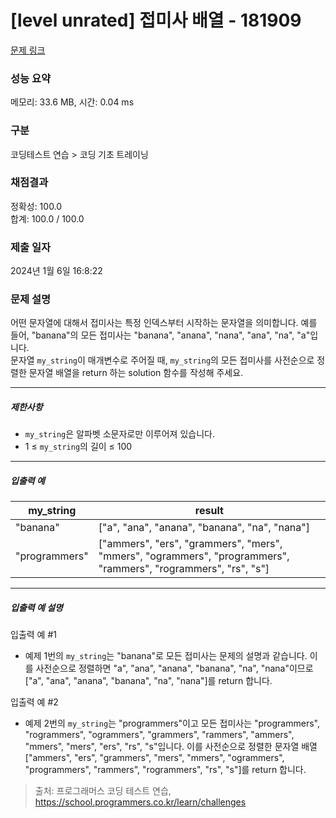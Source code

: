 # [level unrated] 접미사 배열 - 181909 

[문제 링크](https://school.programmers.co.kr/learn/courses/30/lessons/181909) 

### 성능 요약

메모리: 33.6 MB, 시간: 0.04 ms

### 구분

코딩테스트 연습 > 코딩 기초 트레이닝

### 채점결과

정확성: 100.0<br/>합계: 100.0 / 100.0

### 제출 일자

2024년 1월 6일 16:8:22

### 문제 설명

<p>어떤 문자열에 대해서 접미사는 특정 인덱스부터 시작하는 문자열을 의미합니다. 예를 들어, "banana"의 모든 접미사는 "banana", "anana", "nana", "ana", "na", "a"입니다.<br>
문자열 <code>my_string</code>이 매개변수로 주어질 때, <code>my_string</code>의 모든 접미사를 사전순으로 정렬한 문자열 배열을 return 하는 solution 함수를 작성해 주세요.</p>

<hr>

<h5>제한사항</h5>

<ul>
<li><code>my_string</code>은 알파벳 소문자로만 이루어져 있습니다.</li>
<li>1 ≤ <code>my_string</code>의 길이 ≤ 100</li>
</ul>

<hr>

<h5>입출력 예</h5>
<table class="table">
        <thead><tr>
<th>my_string</th>
<th>result</th>
</tr>
</thead>
        <tbody><tr>
<td>"banana"</td>
<td>["a", "ana", "anana", "banana", "na", "nana"]</td>
</tr>
<tr>
<td>"programmers"</td>
<td>["ammers", "ers", "grammers", "mers", "mmers", "ogrammers", "programmers", "rammers", "rogrammers", "rs", "s"]</td>
</tr>
</tbody>
      </table>
<hr>

<h5>입출력 예 설명</h5>

<p>입출력 예 #1</p>

<ul>
<li>예제 1번의 <code>my_string</code>는 "banana"로 모든 접미사는 문제의 설명과 같습니다. 이를 사전순으로 정렬하면 "a", "ana", "anana", "banana", "na", "nana"이므로 ["a", "ana", "anana", "banana", "na", "nana"]를 return 합니다.</li>
</ul>

<p>입출력 예 #2</p>

<ul>
<li>예제 2번의 <code>my_string</code>는 "programmers"이고 모든 접미사는 "programmers", "rogrammers", "ogrammers", "grammers", "rammers", "ammers", "mmers", "mers", "ers", "rs", "s"입니다. 이를 사전순으로 정렬한 문자열 배열 ["ammers", "ers", "grammers", "mers", "mmers", "ogrammers", "programmers", "rammers", "rogrammers", "rs", "s"]를 return 합니다.</li>
</ul>


> 출처: 프로그래머스 코딩 테스트 연습, https://school.programmers.co.kr/learn/challenges
